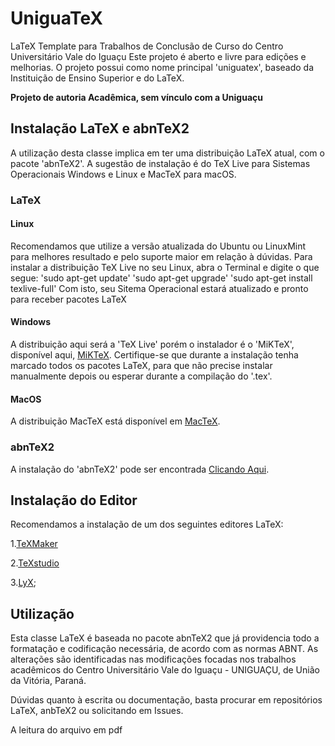 # UniguaTeX
LaTeX Template para Trabalhos de Conclusão de Curso do Centro Universitário Vale do Iguaçu
Este projeto é aberto e livre para edições e melhorias.
O projeto possui como nome principal 'uniguatex', baseado da Instituição de Ensino Superior e do LaTeX.

**Projeto de autoria Acadêmica, sem vínculo com a Uniguaçu**

## Instalação LaTeX e abnTeX2

A utilização desta classe implica em ter uma distribuição LaTeX atual, com o pacote 'abnTeX2'. A sugestão de instalação é do TeX Live para Sistemas Operacionais Windows e Linux e MacTeX para macOS.

### LaTeX

#### Linux

Recomendamos que utilize a versão atualizada do Ubuntu ou LinuxMint para melhores resultado e pelo suporte maior em relação à dúvidas.
Para instalar a distribuição TeX Live no seu Linux, abra o Terminal e digite o que segue:
'sudo apt-get update'
'sudo apt-get upgrade'
'sudo apt-get install texlive-full'
Com isto, seu Sitema Operacional estará atualizado e pronto para receber pacotes LaTeX

#### Windows

A distribuição aqui será a 'TeX Live' porém o instalador é o 'MiKTeX', disponível aqui, [MiKTeX](https://miktex.org/download).
Certifique-se que durante a instalação tenha marcado todos os pacotes LaTeX, para que não precise instalar manualmente depois ou esperar durante a compilação do '.tex'.

#### MacOS

A distribuição MacTeX está disponível em [MacTeX](https://tug.org/mactex/mactex-download.html).

### abnTeX2

A instalação do 'abnTeX2' pode ser encontrada [Clicando Aqui](https://github.com/abntex/abntex2/wiki/Instalacao).

## Instalação do Editor

Recomendamos a instalação de um dos seguintes editores LaTeX:

1.[TeXMaker](https://www.xm1math.net/texmaker/)

2.[TeXstudio](https://www.texstudio.org/)

3.[LyX](https://www.lyx.org/Download);

## Utilização

Esta classe LaTeX é baseada no pacote abnTeX2 que já providencia todo a formatação e codificação necessária, de acordo com as normas ABNT. As alterações são identificadas nas modificações focadas nos trabalhos acadêmicos do Centro Universitário Vale do Iguaçu - UNIGUAÇU, de União da Vitória, Paraná.

Dúvidas quanto à escrita ou documentação, basta procurar em repositórios LaTeX, anbTeX2 ou solicitando em Issues.

A leitura do arquivo em pdf 

